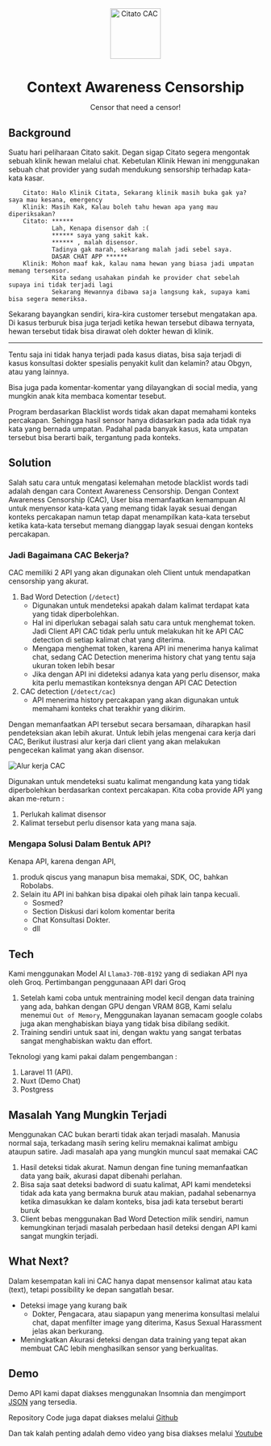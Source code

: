 <br>
<br>
<p align="center">
<img src="https://res.cloudinary.com/isuk/image/upload/v1719131563/public-assets/ov0ew2dwgjmlwmnffim9.png" width="100" height="100" alt="Citato CAC"/>
</p>

<div>
    <h1 align="center" style="border:0; margin-bottom:0" >Context Awareness Censorship</h1>
    <p align="center">Censor that need a censor!</p>
</div>

## Background
Suatu hari peliharaan Citato sakit. Degan sigap Citato segera mengontak sebuah klinik hewan melalui chat. Kebetulan Klinik Hewan ini menggunakan sebuah chat provider yang sudah mendukung sensorship terhadap kata-kata kasar.

```
    Citato: Halo Klinik Citata, Sekarang klinik masih buka gak ya? saya mau kesana, emergency
    Klinik: Masih Kak, Kalau boleh tahu hewan apa yang mau diperiksakan?
    Citato: ******
            Lah, Kenapa disensor dah :(
            ****** saya yang sakit kak.
            ****** , malah disensor.
            Tadinya gak marah, sekarang malah jadi sebel saya.
            DASAR CHAT APP ******
    Klinik: Mohon maaf kak, kalau nama hewan yang biasa jadi umpatan memang tersensor. 
            Kita sedang usahakan pindah ke provider chat sebelah supaya ini tidak terjadi lagi
            Sekarang Hewannya dibawa saja langsung kak, supaya kami bisa segera memeriksa.
```
Sekarang bayangkan sendiri, kira-kira customer tersebut mengatakan apa. Di kasus terburuk bisa juga terjadi ketika hewan tersebut dibawa ternyata, hewan tersebut tidak bisa dirawat oleh dokter hewan di klinik. 

--------------------

Tentu saja ini tidak hanya terjadi pada kasus diatas, bisa saja terjadi di kasus konsultasi dokter spesialis penyakit kulit dan kelamin? atau Obgyn, atau yang lainnya. 

Bisa juga pada komentar-komentar yang dilayangkan di social media, yang mungkin anak kita membaca komentar tesebut.

Program berdasarkan Blacklist words tidak akan dapat memahami konteks percakapan. Sehingga hasil sensor hanya didasarkan pada ada tidak nya kata yang bernada umpatan. Padahal pada banyak kasus, kata umpatan tersebut bisa berarti baik, tergantung pada konteks. 

## Solution
Salah satu cara untuk mengatasi kelemahan metode blacklist words tadi adalah dengan cara Context Awareness Censorship. Dengan Context Awareness Censorship (CAC), User bisa memanfaatkan kemampuan AI untuk menyensor kata-kata yang memang tidak layak sesuai dengan konteks percakapan namun tetap dapat menampilkan kata-kata tersebut ketika kata-kata tersebut memang dianggap layak sesuai dengan konteks percakapan.

### Jadi Bagaimana CAC Bekerja? 

CAC memiliki 2 API yang akan digunakan oleh Client untuk mendapatkan censorship yang akurat.
1. Bad Word Detection (`/detect`)
    - Digunakan untuk mendeteksi apakah dalam kalimat terdapat kata yang tidak diperbolehkan.
    - Hal ini diperlukan sebagai salah satu cara untuk menghemat token. Jadi Client API CAC tidak perlu untuk melakukan hit ke API CAC detection di setiap kalimat chat yang diterima.
    - Mengapa menghemat token, karena API ini menerima hanya kalimat chat, sedang CAC Detection menerima history chat yang tentu saja ukuran token lebih besar
    - Jika dengan API ini dideteksi adanya kata yang perlu disensor, maka kita perlu memastikan konteksnya dengan API CAC Detection
2. CAC detection (`/detect/cac`)
    - API menerima history percakapan yang akan digunakan untuk memahami konteks chat terakhir yang dikirim.

Dengan memanfaatkan API tersebut secara bersamaan, diharapkan hasil pendeteksian akan lebih akurat. Untuk lebih jelas mengenai cara kerja dari CAC, Berikut ilustrasi alur kerja dari client yang akan melakukan pengecekan kalimat yang akan disensor.

![Alur kerja CAC](https://res.cloudinary.com/isuk/image/upload/v1719128645/public-assets/sixygwis2slswlmhwoeh.png "Alur Kerja CAC")


Digunakan untuk mendeteksi suatu kalimat mengandung kata yang tidak diperbolehkan berdasarkan context percakapan.
Kita coba provide API yang akan me-return :
1. Perlukah kalimat disensor
2. Kalimat tersebut perlu disensor kata yang mana saja.


### Mengapa Solusi Dalam Bentuk API? 
Kenapa API, karena dengan API, 
1. produk qiscus yang manapun bisa memakai, SDK, OC, bahkan Robolabs. 
2. Selain itu API ini bahkan bisa dipakai oleh pihak lain tanpa kecuali. 
    - Sosmed? 
    - Section Diskusi dari kolom komentar berita
    - Chat Konsultasi Dokter.
    - dll


## Tech
Kami menggunakan Model AI `Llama3-70B-8192` yang di sediakan API nya oleh Groq. Pertimbangan penggunaaan API dari Groq
1. Setelah kami coba untuk mentraining model kecil dengan data training yang ada, bahkan dengan GPU dengan VRAM 8GB, Kami selalu menemui `Out of Memory`, Menggunakan layanan semacam google colabs juga akan menghabiskan biaya yang tidak bisa dibilang sedikit. 
2. Training sendiri untuk saat ini, dengan waktu yang sangat terbatas sangat menghabiskan waktu dan effort. 

Teknologi yang kami pakai dalam pengembangan :
1. Laravel 11 (API). 
2. Nuxt (Demo Chat)
3. Postgress

## Masalah Yang Mungkin Terjadi
Menggunakan CAC bukan berarti tidak akan terjadi masalah. Manusia normal saja, terkadang masih sering keliru memaknai kalimat ambigu ataupun satire. Jadi masalah apa yang mungkin muncul saat memakai CAC
1. Hasil deteksi tidak akurat. Namun dengan fine tuning memanfaatkan data yang baik, akurasi dapat dibenahi perlahan.
2. Bisa saja saat deteksi badword di suatu kalimat, API kami mendeteksi tidak ada kata yang bermakna buruk atau makian, padahal sebenarnya ketika dimasukkan ke dalam konteks, bisa jadi kata tersebut berarti buruk
3. Client bebas menggunakan Bad Word Detection milik sendiri, namun kemungkinan terjadi masalah perbedaan hasil deteksi dengan API kami sangat mungkin terjadi.


## What Next?
Dalam kesempatan kali ini CAC hanya dapat mensensor kalimat atau kata (text), tetapi possibility ke depan sangatlah besar.
- Deteksi image yang kurang baik
    - Dokter, Pengacara, atau siapapun yang menerima konsultasi melalui chat, dapat menfilter image yang diterima, Kasus Sexual Harassment jelas akan berkurang.
- Meningkatkan Akurasi deteksi dengan data training yang tepat akan membuat CAC lebih menghasilkan sensor yang berkualitas. 

## Demo
Demo API kami dapat diakses menggunakan Insomnia dan mengimport [JSON](https://res.cloudinary.com/isuk/raw/upload/v1719132107/public-assets/zeqi2tuo0sclwv6ddmed.json) yang tersedia.

Repository Code juga dapat diakses melalui [Github](https://github.com/sunupf/citato)

Dan tak kalah penting adalah demo video yang bisa diakses melalui [Youtube]()
